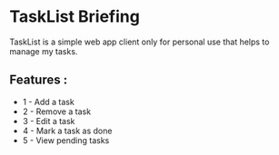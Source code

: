 # TaskList Briefing

TaskList is a simple web app client only for personal use that helps to manage my tasks.

## Features :

- 1 - Add a task
- 2 - Remove a task
- 3 - Edit a task
- 4 - Mark a task as done
- 5 - View pending tasks









